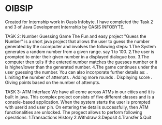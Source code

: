 # OIBSIP
Created for Internship work in Oasis Infobyte.
I have completed the Task 2 and 3 of Java Development Internship by OASIS INFOBYTE.

TASK 2:
                                                        Number Guessing Game
The Fun and easy project "Guess the Number" is a short java project that allows the user to 
guess the number generated by the ccomputer and involves the following steps:
  1.The System generates a random number from a given range. say 1 to 100.
  2.The user is prompted to enter their given number in a displayed dialogue box.
  3.The computer then tells if the entered number matches the guesses number or it is higher/lower than the generated number.
  4.The game continues under the user guessing the number.
You can also incorporate further details as:
  . Limiting the number of attempts
  . Adding more rounds
  . Displaying score
  . Giving points based on the number of attempts.

TASK 3:
                                                          ATM Interface
We have all come across ATMs in our cities and it is built in java. This complex project consists of five different classes and 
is a console-based application. When the system starts the user is prompted with userid and user pin. On entering the details 
successfully, then ATM functionalities are unlocked. The progect allows to perform following operations:
  1.Transactions History
  2.Withdraw
  3.Deposit
  4.Transfer
  5.Quit
